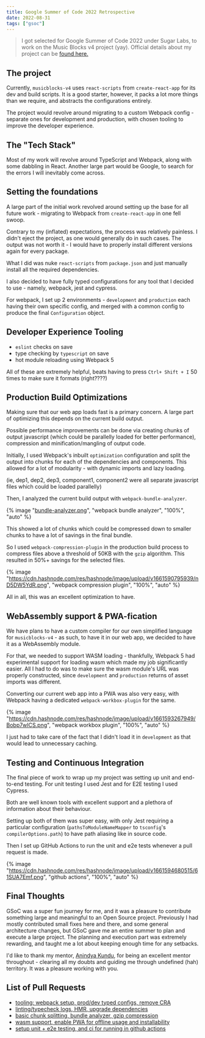 ```yaml
---
title: Google Summer of Code 2022 Retrospective
date: 2022-08-31
tags: ["gsoc"]
---
```


> I got selected for Google Summer of Code 2022 under Sugar Labs, to work on the Music Blocks v4 project (yay). Official details about my project can be [found here.](https://summerofcode.withgoogle.com/myprojects/details/XubAsh1T)

## The project

Currently, `musicblocks-v4` uses `react-scripts` from `create-react-app` for its dev and build scripts. It is a good starter, however, it packs a lot more things than we require, and abstracts the configurations entirely.

The project would revolve around migrating to a custom Webpack config - separate ones for development and production, with chosen tooling to improve the developer experience.

## The "Tech Stack"

Most of my work will revolve around TypeScript and Webpack, along with some dabbling in React. Another large part would be Google, to search for the errors I will inevitably come across.

## Setting the foundations

A large part of the initial work revolved around setting up the base for all future work - migrating to Webpack from `create-react-app` in one fell swoop.

Contrary to my (inflated) expectations, the process was relatively painless. I didn't eject the project, as one would generally do in such cases. The output was not worth it - I would have to properly install different versions again for every package.

What I did was nuke `react-scripts` from `package.json` and just manually install all the required dependencies.

I also decided to have fully typed configurations for any tool that I decided to use - namely, webpack, jest and cypress.

For webpack, I set up 2 environments - `development` and `production` each having their own specific config, and merged with a common config to produce the final `Configuration` object.

## Developer Experience Tooling

- `eslint` checks on save
- type checking by `typescript` on save
- hot module reloading using Webpack 5

All of these are extremely helpful, beats having to press `Ctrl+ Shift + I` 50 times to make sure it formats (right????)

## Production Build Optimizations

Making sure that our web app loads fast is a primary concern. A large part of optimizing this depends on the current build output.

Possible performance improvements can be done via creating chunks of output javascript (which could be parallelly loaded for better performance), compression and minification/mangling of output code.

Initially, I used Webpack's inbuilt `optimization` configuration and split the output into chunks for each of the dependencies and components. This allowed for a lot of modularity - with dynamic imports and lazy loading.

(ie, dep1, dep2, dep3, component1, component2 were all separate javascript files which could be loaded parallelly)

Then, I analyzed the current build output with `webpack-bundle-analyzer`.

{% image "[bundle-analyzer.png](https://cdn.hashnode.com/res/hashnode/image/upload/v1661590688042/HAwD1vqQgj.png)", "webpack bundle analyzer", "100%", "auto" %}

This showed a lot of chunks which could be compressed down to smaller chunks to have a lot of savings in the final bundle.

So I used `webpack-compression-plugin` in the production build process to compress files above a threshold of 50KB with the `gzip` algorithm. This resulted in 50%+ savings for the selected files.

{% image "https://cdn.hashnode.com/res/hashnode/image/upload/v1661590795939/nD5DW5YdR.png", "webpack compression plugin", "100%", "auto" %}

All in all, this was an excellent optimization to have.

## WebAssembly support & PWA-fication

We have plans to have a custom compiler for our own simplified language for `musicblocks-v4` - as such, to have it in our web app, we decided to have it as a WebAssembly module.

For that, we needed to support WASM loading - thankfully, Webpack 5 had experimental support for loading wasm which made my job significantly easier. All I had to do was to make sure the wasm module's URL was properly constructed, since `development` and `production` returns of asset imports was different.

Converting our current web app into a PWA was also very easy, with Webpack having a dedicated `webpack-workbox-plugin` for the same.

{% image "https://cdn.hashnode.com/res/hashnode/image/upload/v1661593267949/Bobp7wICS.png", "webpack workbox plugin", "100%", "auto" %}

I just had to take care of the fact that I didn't load it in `development` as that would lead to unnecessary caching.

## Testing and Continuous Integration

The final piece of work to wrap up my project was setting up unit and end-to-end testing. For unit testing I used Jest and for E2E testing I used Cypress.

Both are well known tools with excellent support and a plethora of information about their behaviour.

Setting up both of them was super easy, with only Jest requiring a particular configuration (`pathsToModuleNameMapper` to `tsconfig`'s `compilerOptions.path`) to have path aliasing like in source code.

Then I set up GitHub Actions to run the unit and e2e tests whenever a pull request is made.

{% image "https://cdn.hashnode.com/res/hashnode/image/upload/v1661594680515/61SUA7Emf.png", "github actions", "100%", "auto" %}

## Final Thoughts

GSoC was a super fun journey for me, and it was a pleasure to contribute something large and meaningful to an Open Source project. Previously I had mostly contributed small fixes here and there, and some general architecture changes, but GSoC gave me an entire summer to plan and execute a large project. The planning and execution part was extremely rewarding, and taught me a lot about keeping enough time for any setbacks.

I'd like to thank my mentor, [Anindya Kundu](https://github.com/meganindya/), for being an excellent mentor throughout - clearing all my doubts and guiding me through undefined (hah) territory. It was a pleasure working with you.

## List of Pull Requests

- [tooling: webpack setup, prod/dev typed configs, remove CRA](https://github.com/sugarlabs/musicblocks-v4/pull/194)
- [linting/typecheck logs, HMR, upgrade dependencies](https://github.com/sugarlabs/musicblocks-v4/pull/197)
- [basic chunk splitting, bundle analyzer, gzip compression](https://github.com/sugarlabs/musicblocks-v4/pull/199)
- [wasm support, enable PWA for offline usage and installability](https://github.com/sugarlabs/musicblocks-v4/pull/200)
- [setup unit + e2e testing, and ci for running in github actions](https://github.com/sugarlabs/musicblocks-v4/pull/204)
